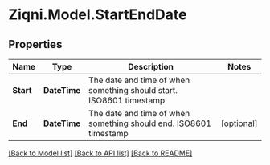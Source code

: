 
# Ziqni.Model.StartEndDate

## Properties

Name | Type | Description | Notes
------------ | ------------- | ------------- | -------------
**Start** | **DateTime** | The date and time of when something should start. ISO8601 timestamp | 
**End** | **DateTime** | The date and time of when something should end. ISO8601 timestamp | [optional] 

[[Back to Model list]](../README.md#documentation-for-models)
[[Back to API list]](../README.md#documentation-for-api-endpoints)
[[Back to README]](../README.md)

